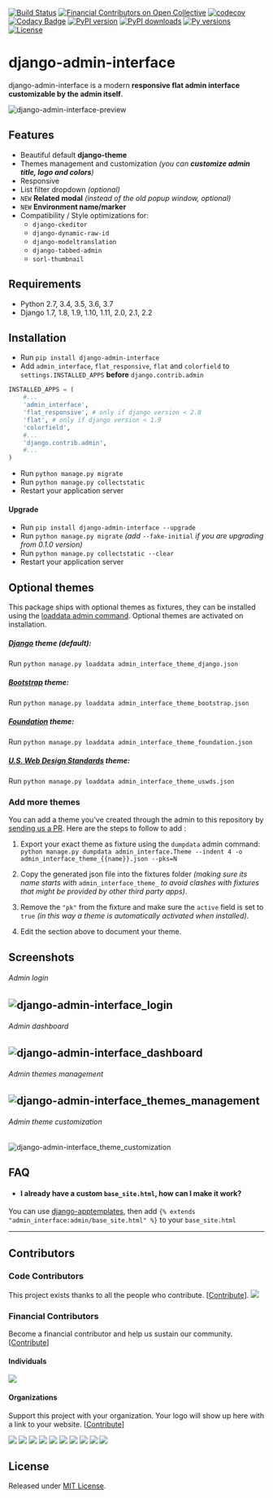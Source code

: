 [![Build Status](https://travis-ci.org/fabiocaccamo/django-admin-interface.svg?branch=master)](https://travis-ci.org/fabiocaccamo/django-admin-interface)
[![Financial Contributors on Open Collective](https://opencollective.com/django-admin-interface/all/badge.svg?label=financial+contributors)](https://opencollective.com/django-admin-interface) [![codecov](https://codecov.io/gh/fabiocaccamo/django-admin-interface/branch/master/graph/badge.svg)](https://codecov.io/gh/fabiocaccamo/django-admin-interface)
[![Codacy Badge](https://api.codacy.com/project/badge/Grade/21cb657283c04e70b56fb935277a1ad1)](https://www.codacy.com/app/fabiocaccamo/django-admin-interface)
[![PyPI version](https://badge.fury.io/py/django-admin-interface.svg)](https://badge.fury.io/py/django-admin-interface)
[![PyPI downloads](https://img.shields.io/pypi/dm/django-admin-interface.svg)](https://img.shields.io/pypi/dm/django-admin-interface.svg)
[![Py versions](https://img.shields.io/pypi/pyversions/django-admin-interface.svg)](https://img.shields.io/pypi/pyversions/django-admin-interface.svg)
[![License](https://img.shields.io/pypi/l/django-admin-interface.svg)](https://img.shields.io/pypi/l/django-admin-interface.svg)

# django-admin-interface
django-admin-interface is a modern **responsive flat admin interface customizable by the admin itself**.

![django-admin-interface-preview](https://user-images.githubusercontent.com/1035294/35631521-64b0cab8-06a4-11e8-8f57-c04fdfbb7e8b.gif)

## Features
- Beautiful default **django-theme**
- Themes management and customization *(you can **customize admin title, logo and colors**)*
- Responsive
- List filter dropdown *(optional)*
- `NEW` **Related modal** *(instead of the old popup window, optional)*
- `NEW` **Environment name/marker**
- Compatibility / Style optimizations for:
  - `django-ckeditor`
  - `django-dynamic-raw-id`
  - `django-modeltranslation`
  - `django-tabbed-admin`
  - `sorl-thumbnail`

## Requirements
- Python 2.7, 3.4, 3.5, 3.6, 3.7
- Django 1.7, 1.8, 1.9, 1.10, 1.11, 2.0, 2.1, 2.2

## Installation
- Run `pip install django-admin-interface`
- Add `admin_interface`, `flat_responsive`, `flat` and `colorfield` to `settings.INSTALLED_APPS` **before** `django.contrib.admin`
```python
INSTALLED_APPS = (
    #...
    'admin_interface',
    'flat_responsive', # only if django version < 2.0
    'flat', # only if django version < 1.9
    'colorfield',
    #...
    'django.contrib.admin',
    #...
)
```
- Run ``python manage.py migrate``
- Run ``python manage.py collectstatic``
- Restart your application server

#### Upgrade
- Run `pip install django-admin-interface --upgrade`
- Run ``python manage.py migrate`` *(add* ``--fake-initial`` *if you are upgrading from 0.1.0 version)*
- Run ``python manage.py collectstatic --clear``
- Restart your application server

## Optional themes
This package ships with optional themes as fixtures, they can be installed using the [loaddata admin command](https://docs.djangoproject.com/en/1.11/ref/django-admin/#django-admin-loaddata). Optional themes are activated on installation.

##### [Django](https://www.djangoproject.com/) theme (default):
Run ``python manage.py loaddata admin_interface_theme_django.json``

##### [Bootstrap](http://getbootstrap.com/) theme:
Run ``python manage.py loaddata admin_interface_theme_bootstrap.json``

##### [Foundation](http://foundation.zurb.com/) theme:
Run ``python manage.py loaddata admin_interface_theme_foundation.json``

##### [U.S. Web Design Standards](https://standards.usa.gov/) theme:
Run ``python manage.py loaddata admin_interface_theme_uswds.json``

### Add more themes
You can add a theme you've created through the admin to this repository by [sending us a PR](http://makeapullrequest.com/). Here are the steps to follow to add :

1. Export your exact theme as fixture using the `dumpdata` admin command:
``python manage.py dumpdata admin_interface.Theme --indent 4 -o admin_interface_theme_{{name}}.json --pks=N``

2. Copy the generated json file into the fixtures folder *(making sure its name starts with* `admin_interface_theme_` *to avoid clashes with fixtures that might be provided by other third party apps)*.

3. Remove the `"pk"` from the fixture and make sure the `active` field is set to `true` *(in this way a theme is automatically activated when installed)*.

4. Edit the section above to document your theme.

## Screenshots
###### Admin login
![django-admin-interface_login](https://cloud.githubusercontent.com/assets/1035294/11240233/55c8d4ba-8df1-11e5-9568-00fdc987ede8.gif)
---
###### Admin dashboard
![django-admin-interface_dashboard](https://cloud.githubusercontent.com/assets/1035294/11240239/627c0362-8df1-11e5-81fa-216366a5d8da.gif)
---
###### Admin themes management
![django-admin-interface_themes_management](https://cloud.githubusercontent.com/assets/1035294/11240245/6cd1c342-8df1-11e5-928b-f22217474d3d.gif)
---
###### Admin theme customization
![django-admin-interface_theme_customization](https://cloud.githubusercontent.com/assets/1035294/11240250/7350d942-8df1-11e5-9b28-f2f54c333cdc.gif)

## FAQ
- #### I already have a custom `base_site.html`, how can I make it work?

You can use [django-apptemplates](https://github.com/bittner/django-apptemplates), then add `{% extends "admin_interface:admin/base_site.html" %}` to your `base_site.html`

---

## Contributors

### Code Contributors

This project exists thanks to all the people who contribute. [[Contribute](CONTRIBUTING.md)].
<a href="https://github.com/fabiocaccamo/django-admin-interface/graphs/contributors"><img src="https://opencollective.com/django-admin-interface/contributors.svg?width=890&button=false" /></a>

### Financial Contributors

Become a financial contributor and help us sustain our community. [[Contribute](https://opencollective.com/django-admin-interface/contribute)]

#### Individuals

<a href="https://opencollective.com/django-admin-interface"><img src="https://opencollective.com/django-admin-interface/individuals.svg?width=890"></a>

#### Organizations

Support this project with your organization. Your logo will show up here with a link to your website. [[Contribute](https://opencollective.com/django-admin-interface/contribute)]

<a href="https://opencollective.com/django-admin-interface/organization/0/website"><img src="https://opencollective.com/django-admin-interface/organization/0/avatar.svg"></a>
<a href="https://opencollective.com/django-admin-interface/organization/1/website"><img src="https://opencollective.com/django-admin-interface/organization/1/avatar.svg"></a>
<a href="https://opencollective.com/django-admin-interface/organization/2/website"><img src="https://opencollective.com/django-admin-interface/organization/2/avatar.svg"></a>
<a href="https://opencollective.com/django-admin-interface/organization/3/website"><img src="https://opencollective.com/django-admin-interface/organization/3/avatar.svg"></a>
<a href="https://opencollective.com/django-admin-interface/organization/4/website"><img src="https://opencollective.com/django-admin-interface/organization/4/avatar.svg"></a>
<a href="https://opencollective.com/django-admin-interface/organization/5/website"><img src="https://opencollective.com/django-admin-interface/organization/5/avatar.svg"></a>
<a href="https://opencollective.com/django-admin-interface/organization/6/website"><img src="https://opencollective.com/django-admin-interface/organization/6/avatar.svg"></a>
<a href="https://opencollective.com/django-admin-interface/organization/7/website"><img src="https://opencollective.com/django-admin-interface/organization/7/avatar.svg"></a>
<a href="https://opencollective.com/django-admin-interface/organization/8/website"><img src="https://opencollective.com/django-admin-interface/organization/8/avatar.svg"></a>
<a href="https://opencollective.com/django-admin-interface/organization/9/website"><img src="https://opencollective.com/django-admin-interface/organization/9/avatar.svg"></a>

## License
Released under [MIT License](LICENSE.txt).
